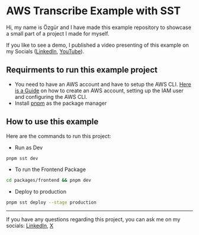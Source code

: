 # AWS Transcribe Example with SST

Hi, my name is Özgür and I have made this example repository to showcase a small part of a project I made for myself.

If you like to see a demo, I published a video presenting of this example on my Socials ([LinkedIn](https://linkedin.com/), [YouTube](https://youtube.com/)).

## Requirments to run this example project

- You need to have an AWS account and have to setup the AWS CLI. [Here is a Guide](https://sst.dev/chapters/create-an-aws-account.html) on how to create an AWS account, setting up the IAM user and configuring the AWS CLI.
- Install [pnpm](https://pnpm.io/installation) as the package manager

## How to use this example

Here are the commands to run this project:

- Run as Dev

```bash
pnpm sst dev
```

- To run the Frontend Package

```bash
cd packages/frontend && pnpm dev
```

- Deploy to production

```bash
pnpm sst deploy --stage production
```

---

If you have any questions regarding this project, you can ask me on my socials: [LinkedIn](https://www.linkedin.com/in/oezguer-isbert), [X](https://twitter.com/oezguerisbert)

